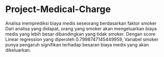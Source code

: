 # Project-Medical-Charge
Analisa memprediksi biaya medis seseorang berdasarkan faktor smoker Dari analisa yang didapat, orang yang smoker akan mengeluarkan biaya medis yang lebih besar dibandingkan yang tidak smoker. Dengan score Linear regression yang diperoleh 0.7998747145449959, Variabel smoker punya pengaruh signifikan terhadap besaran biaya medis yang akan dikeluarkan.
